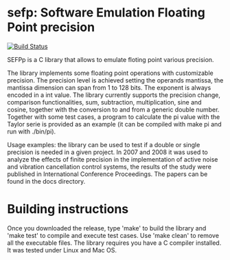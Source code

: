 sefp: Software Emulation Floating Point precision
====
[![Build Status](https://travis-ci.org/martinamaggio/sefp.png)](https://travis-ci.org/martinamaggio/sefp)

SEFPp is a C library that allows to emulate floting point various precision.

The library implements some floating point operations with customizable precision. The precision level is achieved setting the operands mantissa, the mantissa dimension can span from 1 to 128 bits. The exponent is always encoded in a int value.
The library currently supports the precision change, comparison functionalities, sum, subtraction, multiplication, sine and cosine, together with the conversion to and from a generic double number. Together with some test cases, a program to calculate the pi value with the Taylor serie is provided as an example (it can be compiled with make pi and run with ./bin/pi). 

Usage examples: the library can be used to test if a double or single precision is needed in a given project.
In 2007 and 2008 it was used to analyze the effects of finite precision in the implementation of active noise and vibration cancellation control systems, the results of the study were published in International Conference Proceedings. The papers can be found in the docs directory.



Building instructions
====

Once you downloaded the release, type 'make' to build the library and 'make test' to compile and execute test cases. Use 'make clean' to remove all the executable files.
The library requires you have a C compiler installed. It was tested under Linux and Mac OS.
